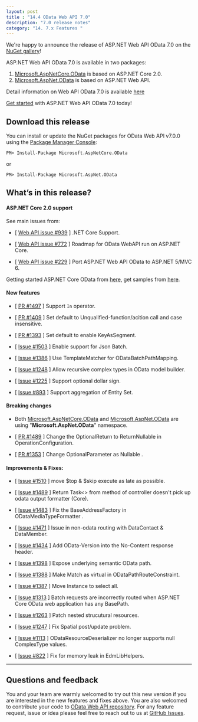 ```yaml
---
layout: post
title : "14.4 OData Web API 7.0"
description: "7.0 release notes"
category: "14. 7.x Features "
---
```


We're happy to announce the release of ASP.NET Web API OData 7.0 on the [NuGet gallery](https://www.nuget.org/)!

ASP.NET Web API OData 7.0 is available in two packages:

1. [Microsoft.AspNetCore.OData](https://www.nuget.org/packages/Microsoft.AspNetCore.OData) is based on ASP.NET Core 2.0.
2. [Microsoft.AspNet.OData](https://www.nuget.org/packages/Microsoft.AspNet.OData) is based on ASP.NET Web API.

Detail information on Web API OData 7.0 is available [here](http://odata.github.io/WebApi/#14-01-netcore-beta1)

[Get started](https://github.com/OData/ODataSamples/tree/master/WebApi/v7.x) with ASP.NET Web API OData 7.0 today!

## Download this release

You can install or update the NuGet packages for OData Web API v7.0.0 using the [Package Manager Console](http://docs.nuget.org/docs/start-here/using-the-package-manager-console):

```
PM> Install-Package Microsoft.AspNetCore.OData
```
or
```
PM> Install-Package Microsoft.AspNet.OData
```

## What’s in this release?

<h4>ASP.NET Core 2.0 support</h4>

 See main issues from:

 * [ [Web API issue #939](https://github.com/OData/WebApi/issues/939) ] .NET Core Support.
  
 * [ [Web API issue #772](https://github.com/OData/WebApi/issues/772) ] Roadmap for OData WebAPI run on ASP.NET Core.
  
 * [ [Web API issue #229](https://github.com/OData/WebApi/issues/229) ] Port ASP.NET Web API OData to ASP.NET 5/MVC 6.
  
 Getting started ASP.NET Core OData from [here](https://github.com/OData/WebApi/blob/gh-pages/_posts/2017-12-21-14-01-netcore-beta1.md), get samples from [here](https://github.com/OData/ODataSamples/tree/master/WebApi/v7.x).
   
<h4>New features</h4>
 
 * [ [PR #1497](https://github.com/OData/WebApi/issues/1497) ] Support `In` operator.
  
 * [ [PR #1409](https://github.com/OData/WebApi/pull/1409) ] Set default to Unqualified-function/acition call and case insensitive.

 * [ [PR #1393](https://github.com/OData/WebApi/pull/1393) ] Set default to enable KeyAsSegment.
 
 * [ [Issue #1503](https://github.com/OData/WebApi/issues/1503) ] Enable support for Json Batch.
 
 * [ [Issue #1386](https://github.com/OData/WebApi/issues/1386) ] Use TemplateMatcher for ODataBatchPathMapping.
  
 * [ [Issue #1248](https://github.com/OData/WebApi/issues/1248) ] Allow recursive complex types in OData model builder.
 
 * [ [Issue #1225](https://github.com/OData/WebApi/issues/1225) ] Support optional dollar sign.
 
 * [ [Issue #893](https://github.com/OData/WebApi/issues/893) ] Support aggregation of Entity Set.
   
<h4>Breaking changes</h4>
 
 * Both [Microsoft.AspNetCore.OData](https://www.nuget.org/packages/Microsoft.AspNetCore.OData) and [Microsoft.AspNet.OData](https://www.nuget.org/packages/Microsoft.AspNet.OData) are using "**Microsoft.AspNet.OData**" namespace.
 
 * [ [PR #1489](https://github.com/OData/WebApi/pull/1489) ] Change the OptionalReturn to ReturnNullable in OperationConfiguration.
  
 * [ [PR #1353](https://github.com/OData/WebApi/pull/1353) ] Change OptionalParameter as Nullable .
   
<h4>Improvements & Fixes:</h4>

 * [ [Issue #1510](https://github.com/OData/WebApi/issues/1510) ] move $top & $skip execute as late as possible.
 
 * [ [Issue #1489](https://github.com/OData/WebApi/issues/1489) ] Return Task<> from method of controller doesn't pick up odata output formatter (Core).
 
 * [ [Issue #1483](https://github.com/OData/WebApi/issues/1483) ] Fix the BaseAddressFactory in ODataMediaTypeFormatter .
  
 * [ [Issue #1471](https://github.com/OData/WebApi/issues/1471) ] Issue in non-odata routing with DataContact & DataMember.
 
 * [ [Issue #1434](https://github.com/OData/WebApi/issues/1434) ] Add OData-Version into the No-Content response header.

 * [ [Issue #1398](https://github.com/OData/WebApi/issues/1398) ] Expose underlying semantic OData path.

 * [ [Issue #1388](https://github.com/OData/WebApi/issues/1388) ] Make Match as virtual in ODataPathRouteConstraint.
 
 * [ [Issue #1387](https://github.com/OData/WebApi/issues/1387) ] Move Instance to select all.

 * [ [Issue #1313](https://github.com/OData/WebApi/issues/1313) ] Batch requests are incorrectly routed when ASP.NET Core OData web application has any BasePath.

 * [ [Issue #1263](https://github.com/OData/WebApi/issues/1263) ] Patch nested strucutural resources.
 
 * [ [Issue #1247](https://github.com/OData/WebApi/issues/1247) ] Fix Spatial post/update problem.
 
 * [ [Issue #1113](https://github.com/OData/WebApi/issues/1113) ] ODataResourceDeserializer no longer supports null ComplexType values.
 
 * [ [Issue #822](https://github.com/OData/WebApi/issues/822) ] Fix for memory leak in EdmLibHelpers.
 
---

## Questions and feedback

You and your team are warmly welcomed to try out this new version if you are interested in the new features and fixes above. You are also welcomed to contribute your code to [OData Web API repository](https://github.com/OData/WebApi). For any feature request, issue or idea please feel free to reach out to us at 
[GitHub Issues](https://github.com/OData/WebApi/issues). 
